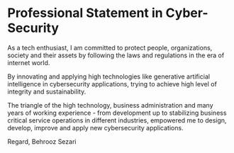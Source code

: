 # Professional Statement in Cyber-Security

As a tech enthusiast, I am committed to protect people, organizations, society and their assets by following the laws 
and regulations in the era of internet world. 

By innovating and applying high technologies like generative artificial intelligence in cybersecurity applications, 
trying to achieve high level of integrity and sustainability. 

The triangle of the high technology, business administration and many years of working experience - from development 
up to stabilizing business critical service operations in different industries, empowered me to design, develop, improve 
and apply new cybersecurity applications.


Regard,
Behrooz Sezari
